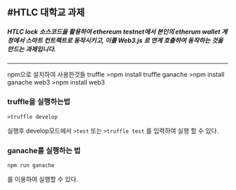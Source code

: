 #HTLC 대학교 과제
-------------------------------------------

##### HTLC lock 소스코드을 활용하여 ethereum testnet에서 본인의 etherum wallet 계정에서 스마트 컨트랙트로 동작시키고, 이를 Web3.js 로 연계 호출하여 동작하는 것을 만드는 과제입니다.
------------------------------

npm으로 설치하여 사용한것들
truffle 
    >npm install truffle
ganache
    >npm install ganache
web3
    >npm install web3

### truffle을 실행하는법
    >truffle develop
실행후 develop모드에서 
    ```>test```
또는
    ```>truffle test```
를 입력하여 실행 할 수 있다.

### ganache를 실행하는 법
    npm run ganache
를 이용하여 실행할 수 있다.
